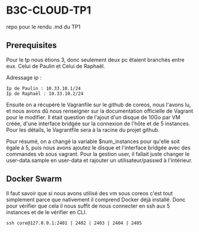 # B3C-CLOUD-TP1
repo pour le rendu .md du TP1

## Prerequisites

Pour le tp nous étions 3, donc seulement deux pc étaient branchés entre eux.
Celui de Paulin et Celui de Raphaël.

Adressage ip : 

```
Ip de Paulin : 10.33.10.1/24
Ip de Raphaël : 10.33.10.2/24
``` 

Ensuite on a récupéré le Vagranfile sur le github de coreos, nous l'avons lu, et nous avons dû nous renseigner sur la documentation officielle de Vagrant pour le modifier.
Il était question de l'ajout d'un disque de 10Go par VM créée, d'une interface bridgée sur la connexion de l'hôte et de 5 instances.
Pour les détails, le Vagrantfile sera à la racine du projet github.

Pour résumé, on a changé la variable $num_instances pour qu'elle soit égale à 5, puis nous avons ajoutez le disque et l'interface bridgée avec des commandes vb sous vagrant.
Pour la gestion user, il fallait juste changer le user-data.sample en user-data et rajouter un utilisateur/passwd à l'intérieur.

## Docker Swarm

Il faut savoir que si nous avons utilisé des vm sous coreos c'est tout simplement parce que nativement il comprend Docker déjà installé.
Donc pour vérifier que cela il nous suffit de nous connecter en ssh aux 5 instances et de le vérifier en CLI.

```
ssh core@127.0.0.1:2401 | 2402 | 2403 | 2404 | 2405

``` 
